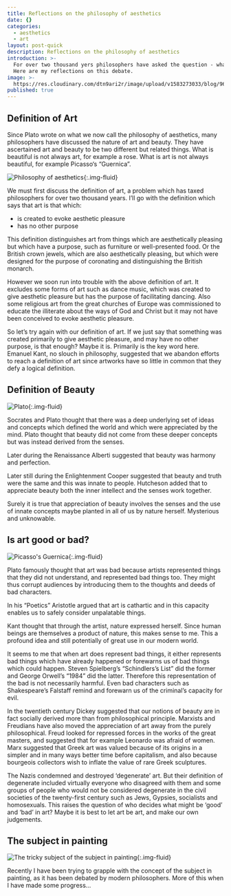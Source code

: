 ```yaml
---
title: Reflections on the philosophy of aesthetics
date: {}
categories:
  - aesthetics
  - art
layout: post-quick
description: Reflections on the philosophy of aesthetics
introduction: >-
  For over two thousand yers philosophers have asked the question - what is art?
  Here are my reflections on this debate.
image: >-
  https://res.cloudinary.com/dtn9ari2r/image/upload/v1583273033/blog/96E6718D-CE5A-4D47-A191-8FFB7788BFC0.jpg
published: true
---
```


## Definition of Art

Since Plato wrote on what we now call the philosophy of aesthetics, many philosophers have discussed the nature of art and beauty. They have ascertained art and beauty to be two different but related things. What is beautiful is not always art, for example a rose. What is art is not always beautiful, for example Picasso‘s “Guernica”.

![Philosophy of aesthetics](https://res.cloudinary.com/dtn9ari2r/image/upload/v1583272469/blog/Crown_Jewels_of_the_United_Kingdom_1952-12-13_1.jpg){:.img-fluid}

We must first discuss the definition of art, a problem which has taxed philosophers for over two thousand years. I’ll go with the definition which says that art is that which:

  * is created to evoke aesthetic   pleasure
  * has no other purpose

This definition distinguishes art from things which are aesthetically pleasing but which have a purpose, such as furniture or well-presented food. Or the British crown jewels, which are also aesthetically pleasing, but which were designed for the purpose of coronating and distinguishing the British monarch.

However we soon run into trouble with the above definition of art. It excludes some forms of art such as dance music, which was created to give aesthetic pleasure but has the purpose of facilitating dancing. Also some religious art from the great churches of Europe was commissioned to educate the illiterate about the ways of God and Christ but it may not have been conceived to evoke aesthetic pleasure.

So let’s try again with our definition of art. If we just say that something was created primarily to give aesthetic pleasure, and may have no other purpose, is that enough? Maybe it is. Primarily is the key word here. Emanuel Kant, no slouch in philosophy, suggested that we abandon efforts to  reach a definition of art since artworks have so little in common that they defy a logical definition.

## Definition of Beauty

![Plato](https://res.cloudinary.com/dtn9ari2r/image/upload/v1582116590/blog/800px-Plato_Silanion_Musei_Capitolini_MC1377.jpg){:.img-fluid}

Socrates and Plato thought that there was a deep underlying set of ideas and concepts which defined the world and which were appreciated by the mind. Plato thought that beauty did not come from these deeper concepts but was instead derived from the senses.

Later during the Renaissance Alberti suggested that beauty was harmony and perfection.

Later still during the Enlightenment Cooper suggested that beauty and truth were the same and this was innate to people. Hutcheson added that to appreciate beauty both the inner intellect and the senses work together.

Surely it is true that appreciation of beauty involves the senses and the use of innate concepts  maybe planted in all of us by nature herself. Mysterious and unknowable.

## Is art good or bad?

![Picasso's Guernica](https://res.cloudinary.com/dtn9ari2r/image/upload/v1583271948/blog/PicassoGuernica.jpg){:.img-fluid}

Plato famously thought that art was bad because artists represented things that they did not understand, and represented bad things too. They might thus corrupt audiences by introducing them to the thoughts and deeds of bad characters.

In his “Poetics” Aristotle argued that art is cathartic and in this capacity enables us to safely consider unpalatable things.

Kant thought that through the artist, nature expressed herself. Since human beings are themselves a product of nature, this makes sense to me. This a profound idea and still potentially of great use in our modern world.

It seems to me that when art does represent bad things, it either represents bad things which have already happened or forewarns us of bad things which could happen. Steven Spielberg’s “Schindlers’s List” did the former and George Orwell’s “1984” did the latter. Therefore this representation of the bad is not necessarily harmful. Even bad characters such as Shakespeare’s Falstaff remind and forewarn us of the criminal’s capacity for evil.

In the twentieth century Dickey suggested that our notions of beauty are in fact socially derived more than from philosophical principle. Marxists and Freudians have also moved the appreciation of art away from the purely philosophical. Freud looked for repressed forces in the works of the great masters, and suggested that for example Leonardo was afraid of women. Marx suggested that Greek art was valued because of its origins in a simpler and in many ways better time before capitalism, and also because bourgeois collectors wish to inflate the value of rare Greek sculptures.

The Nazis condemned and destroyed ‘degenerate’ art. But their definition of degenerate included  virtually everyone who disagreed with them and some groups of people who would not be considered degenerate in the civil societies of the twenty-first century such as Jews, Gypsies, socialists and homosexuals. This raises the question of who decides what might be ‘good’ and ‘bad’ in art? Maybe it is best to let art be art, and make our own judgements.

## The subject in painting

![The tricky subject of the subject in painting](https://res.cloudinary.com/dtn9ari2r/image/upload/v1572463526/blog/DSC_0183.jpg){:.img-fluid}

Recently I have been trying to grapple with the concept of the subject in painting, as it has been debated by modern philosophers. More of this when I have made some progress…
